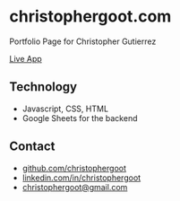 # christophergoot.com
Portfolio Page for Christopher Gutierrez

[Live App](https://christophergoot.com)


## Technology
* Javascript, CSS, HTML  
* Google Sheets for the backend

## Contact
* [github.com/christophergoot](https://github.com/christophergoot/)  
* [linkedin.com/in/christophergoot](https://www.linkedin.com/in/christophergoot)  
* [christophergoot@gmail.com](mailto:christophergoot@gmail.com)  